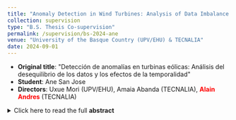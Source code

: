 ```yaml
---
title: "Anomaly Detection in Wind Turbines: Analysis of Data Imbalance and Temporal Effects"
collection: supervision
type: "B.S. Thesis Co-supervision"
permalink: /supervision/bs-2024-ane
venue: "University of the Basque Country (UPV/EHU) & TECNALIA"
date: 2024-09-01
---
```


- **Original title**: "Detección de anomalías en turbinas eólicas: Análisis del desequilibrio de los datos y los efectos de la temporalidad"
- **Student**: Ane San Jose
- **Directors**: Uxue Mori (UPV/EHU), Amaia Abanda (TECNALIA), <span style="color:red; font-weight:bold;">Alain Andres</span> (TECNALIA)
<details>
  <summary>Click here to read the full <strong>abstract</strong></summary>
  In engineering and systems monitoring, an anomaly is defined as a rare event. Detecting these anomalies, which deviate significantly from expected or normal system behavior, is crucial for identifying issues in various contexts, including computer systems and industrial processes.
  
  This project focuses on detecting anomalies in the operation of wind turbines used for renewable energy generation. Environmental and operational factors can affect turbine performance, leading to occasional anomalies. Early detection is vital for ensuring efficiency and safety, enabling predictive maintenance, optimizing performance, and extending turbine lifespan.

  Detecting anomalies in real-world data is challenging due to the rarity and unpredictability of such events. Machine learning, specifically supervised learning, is commonly used for this task. In our study, each data point is labeled as anomalous or normal by experts, ensuring reliable results.

  We address two main challenges: handling class imbalance in the dataset, which is typical for this type of application, and analyzing the effectiveness of treating data as time series to improve anomaly detection accuracy.
</details>



